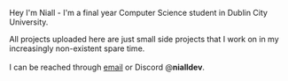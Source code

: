 Hey I'm Niall - I'm a final year Computer Science student in Dublin City University.

All projects uploaded here are just small side projects that I work on in my increasingly non-existent spare time.\
\
I can be reached through [email](mailto:niallcryan@live.ie?subject=[GitHub]%20Enquiry) or Discord @**nialldev**.
